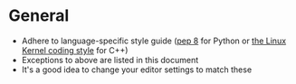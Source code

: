 # General

- Adhere to language-specific style guide ([pep 8](https://peps.python.org/pep-0008) for Python or [the Linux Kernel coding style](https://www.kernel.org/doc/html/v4.10/process/coding-style.html) for C++)
- Exceptions to above are listed in this document
- It's a good idea to change your editor settings to match these